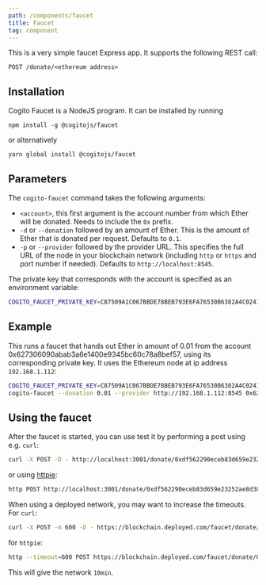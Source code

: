```yaml
---
path: /components/faucet
title: Faucet
tag: component
---
```


This is a very simple faucet Express app. It supports the following REST call:

```
POST /donate/<ethereum address>
```

## Installation

Cogito Faucet is a NodeJS program. It can be installed by running

`npm install -g @cogitojs/faucet`

or alternatively

`yarn global install @cogitojs/faucet`

## Parameters

The `cogito-faucet` command takes the following arguments:

   * `<account>`, this first argument is the account number from which Ether
     will be donated. Needs to include the `0x` prefix.
   * `-d` or `--donation` followed by an amount of Ether. This is the amount of
     Ether that is donated per request. Defaults to `0.1`.
   * `-p` or `--provider` followed by the provider URL. This specifies the full
     URL of the node in your blockchain network (including `http` or `https` and
     port number if needed). Defaults to `http://localhost:8545`.

The private key that corresponds with the account is specified as an environment
variable:

```bash
COGITO_FAUCET_PRIVATE_KEY=C87509A1C067BBDE78BEB793E6FA76530B6382A4C0241E5E4A9EC0A0F44DC0D3
```

## Example

This runs a faucet that hands out Ether in amount of 0.01 from the account
0x627306090abab3a6e1400e9345bc60c78a8bef57, using its corresponding private key.
It uses the Ethereum node at ip address `192.168.1.112`:

```bash
COGITO_FAUCET_PRIVATE_KEY=C87509A1C067BBDE78BEB793E6FA76530B6382A4C0241E5E4A9EC0A0F44DC0D3 \
cogito-faucet --donation 0.01 --provider http://192.168.1.112:8545 0x627306090abab3a6e1400e9345bc60c78a8bef57
```

## Using the faucet

After the faucet is started, you can use test it by performing a post using e.g.
`curl`:

```bash
curl -X POST -D - http://localhost:3001/donate/0xdf562290eceb83d659e23252ae8d38fa0bbc06e8
```

or using [httpie](https://httpie.org):

```bash
http POST http://localhost:3001/donate/0xdf562290eceb83d659e23252ae8d38fa0bbc06e8
```

When using a deployed network, you may want to increase the timeouts. For
`curl`:

```bash
curl -X POST -m 600 -D - https://blockchain.deployed.com/faucet/donate/0x6b0be084e6ffc7d6cace8e01e2814c869257c3aa
```

for `httpie`:

```bash
http --timeout=600 POST https://blockchain.deployed.com/faucet/donate/0x6b0be084e6ffc7d6cace8e01e2814c869257c3aa
```

This will give the network `10min`.